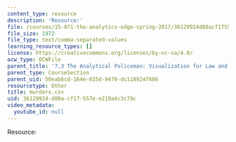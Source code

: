 ```yaml
---
content_type: resource
description: 'Resource:'
file: /courses/15-071-the-analytics-edge-spring-2017/36129924d80acf17557ee219a6c3c79c_murders.csv
file_size: 1972
file_type: text/comma-separated-values
learning_resource_types: []
license: https://creativecommons.org/licenses/by-nc-sa/4.0/
ocw_type: OCWFile
parent_title: '7.3 The Analytical Policeman: Visualization for Law and Order'
parent_type: CourseSection
parent_uid: 50eab6cd-164e-035d-9470-dc118924f686
resourcetype: Other
title: murders.csv
uid: 36129924-d80a-cf17-557e-e219a6c3c79c
video_metadata:
  youtube_id: null
---
```

Resource: